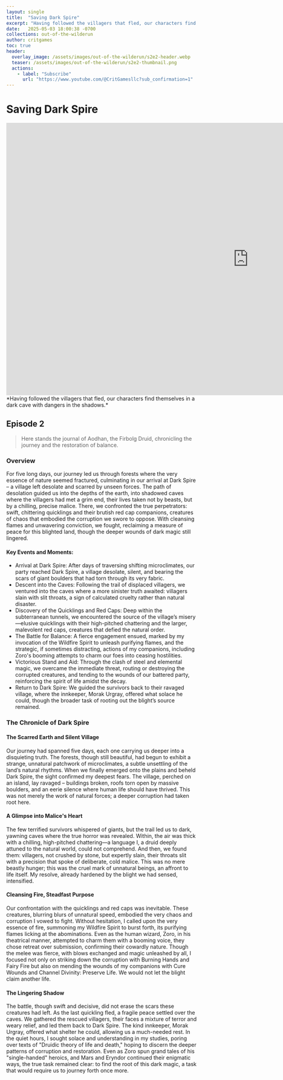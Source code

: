 ```yaml
---
layout: single
title:  "Saving Dark Spire"
excerpt: "Having followed the villagers that fled, our characters find themselves in a dark cave with dangers in the shadows."
date:   2025-05-03 18:00:38 -0700
collections: out-of-the-wilderun
author: critgames
toc: true
header:
  overlay_image: /assets/images/out-of-the-wilderun/s2e2-header.webp
  teaser: /assets/images/out-of-the-wilderun/s2e2-thumbnail.png
  actions:
    - label: "Subscribe"
      url: "https://www.youtube.com/@CritGamesllc?sub_confirmation=1"
---
```


# Saving Dark Spire
<iframe width="1280" height="720" src="https://www.youtube.com/embed/wY7VY1Gylq8?si=1JmBZxXYc7cwElEc" title="YouTube video player" frameborder="0" allow="accelerometer; autoplay; clipboard-write; encrypted-media; gyroscope; picture-in-picture; web-share" referrerpolicy="strict-origin-when-cross-origin" allowfullscreen></iframe>
*Having followed the villagers that fled, our characters find themselves in a dark cave with dangers in the shadows.*

## Episode 2
> Here stands the journal of Aodhan, the Firbolg Druid, chronicling the journey and the restoration of balance.

### Overview
For five long days, our journey led us through forests where the very essence of nature seemed fractured, culminating in our arrival at Dark Spire – a village left desolate and scarred by unseen forces. The path of desolation guided us into the depths of the earth, into shadowed caves where the villagers had met a grim end, their lives taken not by beasts, but by a chilling, precise malice. There, we confronted the true perpetrators: swift, chittering quicklings and their brutish red cap companions, creatures of chaos that embodied the corruption we swore to oppose. With cleansing flames and unwavering conviction, we fought, reclaiming a measure of peace for this blighted land, though the deeper wounds of dark magic still lingered.

#### Key Events and Moments:
* Arrival at Dark Spire: After days of traversing shifting microclimates, our party reached Dark Spire, a village desolate, silent, and bearing the scars of giant boulders that had torn through its very fabric.
* Descent into the Caves: Following the trail of displaced villagers, we ventured into the caves where a more sinister truth awaited: villagers slain with slit throats, a sign of calculated cruelty rather than natural disaster.
* Discovery of the Quicklings and Red Caps: Deep within the subterranean tunnels, we encountered the source of the village’s misery—elusive quicklings with their high-pitched chattering and the larger, malevolent red caps, creatures that defied the natural order.
* The Battle for Balance: A fierce engagement ensued, marked by my invocation of the Wildfire Spirit to unleash purifying flames, and the strategic, if sometimes distracting, actions of my companions, including Zoro's booming attempts to charm our foes into ceasing hostilities.
* Victorious Stand and Aid: Through the clash of steel and elemental magic, we overcame the immediate threat, routing or destroying the corrupted creatures, and tending to the wounds of our battered party, reinforcing the spirit of life amidst the decay.
* Return to Dark Spire: We guided the survivors back to their ravaged village, where the innkeeper, Morak Urgray, offered what solace he could, though the broader task of rooting out the blight’s source remained.

### The Chronicle of Dark Spire
#### The Scarred Earth and Silent Village
Our journey had spanned five days, each one carrying us deeper into a disquieting truth. The forests, though still beautiful, had begun to exhibit a strange, unnatural patchwork of microclimates, a subtle unsettling of the land’s natural rhythms. When we finally emerged onto the plains and beheld Dark Spire, the sight confirmed my deepest fears. The village, perched on an island, lay ravaged – buildings broken, roofs torn open by massive boulders, and an eerie silence where human life should have thrived. This was not merely the work of natural forces; a deeper corruption had taken root here.

#### A Glimpse into Malice's Heart
The few terrified survivors whispered of giants, but the trail led us to dark, yawning caves where the true horror was revealed. Within, the air was thick with a chilling, high-pitched chattering—a language I, a druid deeply attuned to the natural world, could not comprehend. And then, we found them: villagers, not crushed by stone, but expertly slain, their throats slit with a precision that spoke of deliberate, cold malice. This was no mere beastly hunger; this was the cruel mark of unnatural beings, an affront to life itself. My resolve, already hardened by the blight we had sensed, intensified.

#### Cleansing Fire, Steadfast Purpose
Our confrontation with the quicklings and red caps was inevitable. These creatures, blurring blurs of unnatural speed, embodied the very chaos and corruption I vowed to fight. Without hesitation, I called upon the very essence of fire, summoning my Wildfire Spirit to burst forth, its purifying flames licking at the abominations. Even as the human wizard, Zoro, in his theatrical manner, attempted to charm them with a booming voice, they chose retreat over submission, confirming their cowardly nature. Though the melee was fierce, with blows exchanged and magic unleashed by all, I focused not only on striking down the corruption with Burning Hands and Fairy Fire but also on mending the wounds of my companions with Cure Wounds and Channel Divinity: Preserve Life. We would not let the blight claim another life.

#### The Lingering Shadow
The battle, though swift and decisive, did not erase the scars these creatures had left. As the last quickling fled, a fragile peace settled over the caves. We gathered the rescued villagers, their faces a mixture of terror and weary relief, and led them back to Dark Spire. The kind innkeeper, Morak Urgray, offered what shelter he could, allowing us a much-needed rest. In the quiet hours, I sought solace and understanding in my studies, poring over texts of "Druidic theory of life and death," hoping to discern the deeper patterns of corruption and restoration. Even as Zoro spun grand tales of his "single-handed" heroics, and Mars and Eryndor continued their enigmatic ways, the true task remained clear: to find the root of this dark magic, a task that would require us to journey forth once more.

